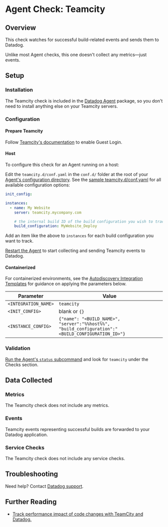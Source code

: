 # Agent Check: Teamcity

## Overview

This check watches for successful build-related events and sends them to Datadog.

Unlike most Agent checks, this one doesn't collect any metrics—just events.

## Setup

### Installation

The Teamcity check is included in the [Datadog Agent][2] package, so you don't need to install anything else on your Teamcity servers.

### Configuration

#### Prepare Teamcity

Follow [Teamcity's documentation][3] to enable Guest Login.

<!-- xxx tabs xxx -->
<!-- xxx tab "Host" xxx -->

#### Host

To configure this check for an Agent running on a host:

Edit the `teamcity.d/conf.yaml` in the `conf.d/` folder at the root of your [Agent's configuration directory][4]. See the [sample teamcity.d/conf.yaml][5] for all available configuration options:

```yaml
init_config:

instances:
  - name: My Website
    server: teamcity.mycompany.com

    # the internal build ID of the build configuration you wish to track
    build_configuration: MyWebsite_Deploy
```

Add an item like the above to `instances` for each build configuration you want to track.

[Restart the Agent][6] to start collecting and sending Teamcity events to Datadog.

<!-- xxz tab xxx -->
<!-- xxx tab "Containerized" xxx -->

#### Containerized

For containerized environments, see the [Autodiscovery Integration Templates][1] for guidance on applying the parameters below.

| Parameter            | Value                                                                                             |
| -------------------- | ------------------------------------------------------------------------------------------------- |
| `<INTEGRATION_NAME>` | `teamcity`                                                                                        |
| `<INIT_CONFIG>`      | blank or `{}`                                                                                     |
| `<INSTANCE_CONFIG>`  | `{"name": "<BUILD_NAME>", "server":"%%host%%", "build_configuration":"<BUILD_CONFIGURATION_ID>"}` |

<!-- xxz tab xxx -->
<!-- xxz tabs xxx -->

### Validation

[Run the Agent's `status` subcommand][7] and look for `teamcity` under the Checks section.

## Data Collected

### Metrics

The Teamcity check does not include any metrics.

### Events

Teamcity events representing successful builds are forwarded to your Datadog application.

### Service Checks

The Teamcity check does not include any service checks.

## Troubleshooting

Need help? Contact [Datadog support][8].

## Further Reading

- [Track performance impact of code changes with TeamCity and Datadog.][9]

[1]: https://docs.datadoghq.com/agent/kubernetes/integrations/
[2]: https://app.datadoghq.com/account/settings#agent
[3]: https://confluence.jetbrains.com/display/TCD9/Enabling+Guest+Login
[4]: https://docs.datadoghq.com/agent/guide/agent-configuration-files/#agent-configuration-directory
[5]: https://github.com/DataDog/integrations-core/blob/master/teamcity/datadog_checks/teamcity/data/conf.yaml.example
[6]: https://docs.datadoghq.com/agent/guide/agent-commands/#start-stop-and-restart-the-agent
[7]: https://docs.datadoghq.com/agent/guide/agent-commands/#agent-status-and-information
[8]: https://docs.datadoghq.com/help/
[9]: https://www.datadoghq.com/blog/track-performance-impact-of-code-changes-with-teamcity-and-datadog
